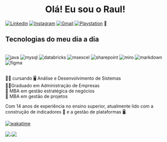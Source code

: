 
<h1 align="center"> Olá! Eu sou o Raul!</h1>

[![Linkedin](https://img.shields.io/badge/LinkedIn-0077B5?style=for-the-badge&logo=linkedin&logoColor=white)](https://www.linkedin.com/in/raul-santos-199923119/)
[![Instagram](https://img.shields.io/badge/Instagram-E4405F?style=for-the-badge&logo=instagram&logoColor=white)](https://www.instagram.com/raulzets/)
[![Gmail](https://img.shields.io/badge/Gmail-D14836?style=for-the-badge&logo=gmail&logoColor=white)](mailto:raul.santosss@gmail.com)
[![Playstation](https://img.shields.io/badge/PlayStation-003791?style=for-the-badge&logo=playstation&logoColor=white)]()  💙

## Tecnologias do meu dia a dia
<div style="display: inline_block"><br>
  <img align="center" alt="java" src="https://img.shields.io/badge/Java-ED8B00?style=for-the-badge&logo=openjdk&logoColor=white"/>
  <img align="center" alt="mysql" src="https://img.shields.io/badge/MySQL-00000F?style=for-the-badge&logo=mysql&logoColor=white"/>
  <img align="center" alt="databricks" src="https://img.shields.io/badge/Databricks-FF3621?style=for-the-badge&logo=Databricks&logoColor=white"/>
  <img align="center" alt="msexcel" src="https://img.shields.io/badge/Microsoft_Excel-217346?style=for-the-badge&logo=microsoft-excel&logoColor=white"/>
  <img align="center" alt="sharepoint" src="https://img.shields.io/badge/Microsoft_SharePoint-0078D4?style=for-the-badge&logo=microsoft-sharepoint&logoColor=white"/>
  <img align="center" alt="miro" src="https://img.shields.io/badge/Miro-050038?style=for-the-badge&logo=Miro&logoColor=white"/>
  <img align="center" alt="markdown" src="https://img.shields.io/badge/Markdown-000000?style=for-the-badge&logo=markdown&logoColor=white"/>
  <img align="center" alt="figma" src="https://img.shields.io/badge/Figma-F24E1E?style=for-the-badge&logo=figma&logoColor=white"/>
</div>
<br>

👨‍🎓 cursando 🖥️ Análise e Desenvolvimento de Sistemas<br>
👨‍💻Graduado em Administração de Empresas <br>
💼 MBA em gestão estratégica de negócios<br>
💼 MBA em gestão de projetos<br>

Com 14 anos de experiência no ensino superior, atualmente lido com a construção de indicadores 🚀 e a gestão de plataformas 🖥️.

[![wakatime](https://wakatime.com/badge/user/aae56827-8e73-4842-9d43-632ab6ffb294.svg)](https://wakatime.com/@aae56827-8e73-4842-9d43-632ab6ffb294)

<a href="https://github.com/anuraghazra/github-readme-stats">
  <img align="center" src="https://github-readme-stats.vercel.app/api?username=raulzets&show_icons=true&theme=dracula" />
</a>
<a href="https://github.com/anuraghazra/github-readme-stats">
  <img align="center" src="https://github-readme-stats.vercel.app/api/top-langs/?username=raulzets&layout=donut" />
</a>



